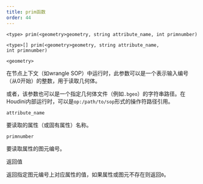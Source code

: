 ```yaml
---
title: prim函数
order: 44
---
```

`<type> prim(<geometry>geometry, string attribute_name, int primnumber)`

`<type>[] prim(<geometry>geometry, string attribute_name, int primnumber)`

`<geometry>`

在节点上下文（如wrangle SOP）中运行时，此参数可以是一个表示输入编号（从0开始）的整数，用于读取几何体。

或者，该参数也可以是一个指定几何体文件（例如`.bgeo`）的字符串路径。在Houdini内部运行时，可以是`op:/path/to/sop`形式的操作符路径引用。

`attribute_name`

要读取的属性（或固有属性）名称。

`primnumber`

要读取属性的图元编号。

返回值

返回指定图元编号上对应属性的值，如果属性或图元不存在则返回`0`。